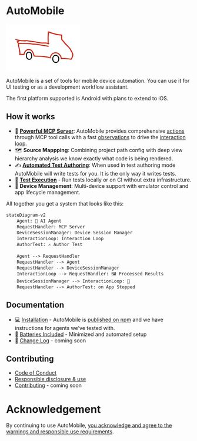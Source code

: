 # AutoMobile

![AutoMobile sticker](docs/img/auto_mobile_sticker_splash.png)

AutoMobile is a set of tools for mobile device automation. You can use it for UI testing or as a development workflow
assistant.

The first platform supported is Android with plans to extend to iOS.

## How it works

- 🔧 **[Powerful MCP Server](docs/features/mcp-server/index.md)**: AutoMobile provides comprehensive [actions](docs/features/mcp-server/actions.md) through MCP
  tool calls with a fast [observations](docs/features/mcp-server/observation.md) to drive the
  [interaction loop](docs/features/mcp-server/interaction-loop.md).
- 🗺️ **Source Mappping**: Combining project path config with deep view hierarchy analysis we know exactly what code is being rendered.
- ✍️ **[Automated Test Authoring](docs/features/test-authoring/overview.md)**: When used in test authoring mode AutoMobile will write tests for you. It is the only way it writes tests.
- 🧪 **[Test Execution](docs/features/test-execution/overview.md)** - Run tests locally or on CI without extra infrastructure.
- 📱 **Device Management**: Multi-device support with emulator control and app lifecycle management.

All together you get a system that looks like this:
  ```mermaid
  stateDiagram-v2
      Agent: 🤖 AI Agent
      RequestHandler: MCP Server 
      DeviceSessionManager: Device Session Manager
      InteractionLoop: Interaction Loop
      AuthorTest: ✍️ Author Test
      
      Agent --> RequestHandler
      RequestHandler --> Agent
      RequestHandler --> DeviceSessionManager
      InteractionLoop --> RequestHandler: 🖼️ Processed Results 
      DeviceSessionManager --> InteractionLoop: 📱
      RequestHandler --> AuthorTest: on App Stopped
  ```

## Documentation

- 💻 [Installation](docs/installation.md) - AutoMobile is [published on npm](https://www.npmjs.com/package/auto-mobile)
  and we have instructions for agents we've tested with.
- 🔋 [Batteries Included](docs/features/batteries-included.md) - Minimized and automated setup
- 📝 [Change Log](CHANGELOG.md) - coming soon

## Contributing

- [Code of Conduct](CODE_OF_CONDUCT.md)
- [Responsible disclosure & use](SECURITY.md)
- [Contributing](.github/CONTRIBUTING.md) - coming soon

# Acknowledgement 

By continuing to use AutoMobile, [you acknowledge and agree to the warnings and responsible use requirements](SECURITY.md).
